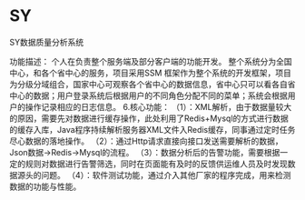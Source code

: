 # SY
SY数据质量分析系统

功能描述：
个人在负责整个服务端及部分客户端的功能开发。
整个系统分为全国中心，和各个省中心的服务，项目采用SSM 框架作为整个系统的开发框架，项目为分级分域组合，国家中心可观察各个省中心的数据信息，省中心只可以看各自省中心的数据；用户登录系统后根据用户的不同角色分配不同的菜单；系统会根据用户的操作记录相应的日志信息。
6.核心功能：
（1）：XML解析，由于数据量较大的原因，需要先对数据进行缓存操作，此处利用了Redis+Mysql的方式进行数据的缓存入库，Java程序持续解析服务器XML文件入Redis缓存，同事通过定时任务尽心数据的落地操作。
（2）：通过Http请求直接向接口发送需要解析的数据，Json数据->Redis->Mysql的流程。
（3）：数据分析后的告警功能，需要根据一定的规则对数据进行告警筛选，同时在页面能有及时的反馈供运维人员及时发现数据源头的问题。
（4）：软件测试功能，通过介入其他厂家的程序完成，用来检测数据的功能与性能。
